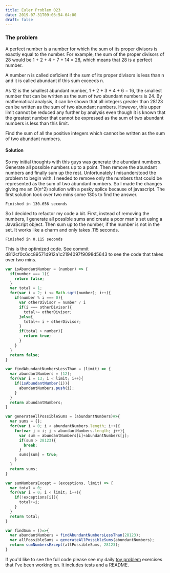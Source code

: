 ```yaml
---
title: Euler Problem 023
date: 2019-07-31T09:03:54-04:00
draft: false
---
```

### The problem
A perfect number is a number for which the sum of its proper divisors is exactly equal to the number. For example, the sum of the proper divisors of 28 would be 1 + 2 + 4 + 7 + 14 = 28, which means that 28 is a perfect number.

A number n is called deficient if the sum of its proper divisors is less than n and it is called abundant if this sum exceeds n.

As 12 is the smallest abundant number, 1 + 2 + 3 + 4 + 6 = 16, the smallest number that can be written as the sum of two abundant numbers is 24. By mathematical analysis, it can be shown that all integers greater than 28123 can be written as the sum of two abundant numbers. However, this upper limit cannot be reduced any further by analysis even though it is known that the greatest number that cannot be expressed as the sum of two abundant numbers is less than this limit.

Find the sum of all the positive integers which cannot be written as the sum of two abundant numbers.

#### Solution ####
So my initial thoughts with this guys was generate the abundant numbers. Generate all possible numbers up to a point. Then remove the abundant numbers and finally sum up the rest. Unfortunately I misunderstood the problem to begin with. I needed to remove only the numbers that could be represented as the sum of two abundant numbers. So I made the changes giving me an O(n^2) solution with a pesky splice because of javascript.
The first solution took over two mins some 130s to find the answer. 
```
Finished in 130.656 seconds
```

So I decided to refactor my code a bit. First, instead of removing the numbers, I generate all possible sums and create a poor man's set using a JavaScript object. Then sum up to the number, if the number is not in the set. It works like a charm and only takes .115 seconds. 
```
Finished in 0.115 seconds
```
This is the optimized code. See commit d812cf0c6cc89571d912a1c2194097f9098d5643 to see the code that takes over two mins.

```javascript
var isAbundantNumber = (number) => {
  if(number === 1){
    return false;
  }
  var total = 1;
  for(var i = 2; i <= Math.sqrt(number); i++){
    if(number % i === 0){
      var otherDivisor = number / i
      if(i === otherDivisor){
        total+= otherDivisor;
      }else{
        total+= i + otherDivisor;
      }
      if(total > number){
        return true;
      }
    }
  }
  return false;
}

var findAbundantNumbersLessThan = (limit) => {
  var abundantNumbers = [12];
  for(var i = 13; i < limit; i++){
    if(isAbundantNumber(i)){
      abundantNumbers.push(i);
    }
  }
  return abundantNumbers;
}

var generateAllPossibleSums = (abundantNumbers)=>{
  var sums = {};
  for(var i = 0; i < abundantNumbers.length; i++){
    for(var j = i; j < abundantNumbers.length; j++){
      var sum = abundantNumbers[i]+abundantNumbers[j];
      if(sum > 28123){
        break;
      }
      sums[sum] = true;
    }
  }
  return sums;
}

var sumNumbersExcept = (exceptions, limit) => {
  var total = 0;
  for(var i = 0; i < limit; i++){
    if(!exceptions[i]){
      total+=i;      
    }
  }
  return total;
}

var findSum = ()=>{
  var abundantNumbers = findAbundantNumbersLessThan(28123);
  var allPossibleSums = generateAllPossibleSums(abundantNumbers);
  return sumNumbersExcept(allPossibleSums, 28123);
}
```

If you'd like to see the full code please see my daily [toy problem](https://github.com/charltonaustin/toy-problems/) exercises that I've been working on. It includes tests and a README.
